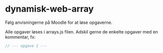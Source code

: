 # dynamisk-web-array
Følg anvisningerne på Moodle for at løse opgaverne.

Alle opgaver løses i arrays.js filen. 
Adskil gerne de enkelte opgaver med en kommentar, fx: 
```js
// --- opgave 1 ---
```
